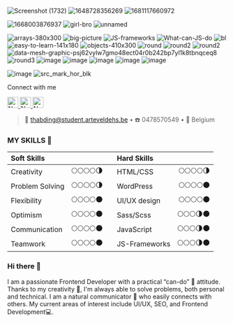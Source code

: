 
![Screenshot (1732)](https://user-images.githubusercontent.com/118621709/235341772-6d5d1422-2f37-46c6-a829-fc6f2adfd269.png)
![1648728356269](https://user-images.githubusercontent.com/118621709/235342163-c5aea352-0229-449b-a4a8-15c92c99c2c3.jpg)
![1681117660972](https://user-images.githubusercontent.com/118621709/235342224-512f77f5-6419-4f14-aa48-2bf894492dbe.jpg)

![1668003876937](https://user-images.githubusercontent.com/118621709/235342261-40cbe60a-6348-49da-ad72-9f46daf86e45.jpg)
![girl-bro](https://user-images.githubusercontent.com/118621709/236183901-140971d9-26cf-4419-be83-9636d3a56c0b.svg)
![unnamed](https://user-images.githubusercontent.com/118621709/236454083-8755b39f-94d7-4d2b-a747-ccea61cc3c96.jpg)

![arrays-380x300](https://user-images.githubusercontent.com/118621709/235504905-fcfb3f57-d9e6-411a-b23c-4d25ef861ddb.png)
![big-picture](https://user-images.githubusercontent.com/118621709/235505130-57de360f-b0c2-42a9-ad4b-2189bced7292.png)
![JS-frameworks](https://user-images.githubusercontent.com/118621709/235505172-fea983d0-7722-4db2-93f1-6fa165647e87.png)
![What-can-JS-do](https://user-images.githubusercontent.com/118621709/235505207-6fa51f13-7876-4f0f-9f83-78845522890b.png)
![bl](https://user-images.githubusercontent.com/118621709/235505284-aa130273-23d8-47f4-b1d1-6b312aa25453.png)
![easy-to-learn-141x180](https://user-images.githubusercontent.com/118621709/235505359-08d69f80-39f9-42c8-9909-2e07d01db56a.png)
![objects-410x300](https://user-images.githubusercontent.com/118621709/235505425-9a8b2111-75ba-418a-aa74-e9fa4787990a.png)
![round](https://user-images.githubusercontent.com/118621709/235655432-e805d0eb-c792-4808-9c53-e7d151f88ff5.png)
![round2](https://user-images.githubusercontent.com/118621709/235655466-96f81d60-7b1f-407d-89fe-cb6d2ce26932.png)
![round2](https://user-images.githubusercontent.com/118621709/235655521-686e2d89-7f23-4cab-ba7d-94fe815745cd.png)
![data-mesh-graphic-psj62vylw7gmo48ect04r0b242bp7yl1k8tbnqceq8](https://user-images.githubusercontent.com/118621709/235655593-2d446c02-fa76-4384-b9fc-2a7bd8436085.png)
![round3](https://user-images.githubusercontent.com/118621709/235672582-ea0cfdf0-c995-47ec-964d-f2a07800d8c4.png)
![image](https://user-images.githubusercontent.com/118621709/235842577-b565a0fb-b830-4719-94ba-bdd4173281f4.png)
![image](https://user-images.githubusercontent.com/118621709/236121510-5121a01d-2e33-4548-958c-3671152b874e.png)
![image](https://user-images.githubusercontent.com/118621709/236121650-f202bc7c-8923-4216-b108-a8baf311db88.png)
![image](https://user-images.githubusercontent.com/118621709/236121706-27413626-7b9e-4d7c-8cd0-00158071f8a0.png)
![image](https://user-images.githubusercontent.com/118621709/236141282-e88b2831-8a7d-4923-9781-b731eef0b989.png)

![image](https://user-images.githubusercontent.com/118621709/236146820-decaf847-360b-4ed2-8d36-29949e86ce7b.png)
![src_mark_hor_blk](https://user-images.githubusercontent.com/118621709/236147817-c3a53ce9-3610-4626-ae02-100d2fa85d20.svg)

Connect with me


<a href="mailto:jainsparsh0801@gmail.com" ><img height="25" alt="Nodejs" src="https://img.shields.io/static/v1.svg?message=jainsparsh0801@gmail.com&label=send&style=flat-square&logo=gmail&color=red&logoColor=red&colorA=grey&link=mailto:jainsparsh0801@gmail.com" /> </a> <a href="https://www.github.com/SparshJain2000/" ><img height="25" alt="Nodejs" src="https://img.shields.io/static/v1.svg?label=follow&message=@SparshJain2000&color=grey&logo=github&style=for-the-badge&logoColor=white&colorA=black" /> </a> <a href="https://www.linkedin.com/in/sparsh-jain-87379a168/" ><img height="25" alt="Nodejs" src="https://img.shields.io/static/v1.svg?label=connect&message=@SparshJain&color=success&logo=linkedin&style=for-the-badge&logoColor=white&colorA=blue" /> </a>

> 📧 <thabding@student.arteveldehs.be> • ☎️ 0478570549  • 🏡 Belgium 

### MY SKILLS 🔔

|**Soft Skills**    |              |     |**Hard Skills**   |             | 
|:------------------|:------------:|:---:|:-----------------|------------:|
|Creativity         |🌕🌕🌕🌕🌗  |     |HTML/CSS         |🌕🌕🌕🌕🌗 | 
|Problem Solving    |🌕🌕🌕🌕🌗  |     |WordPress        |🌕🌕🌕🌕🌑 |    
|Flexibility        |🌕🌕🌕🌕🌑  |     |UI/UX design     |🌕🌕🌕🌕🌑 |     
|Optimism           |🌕🌕🌕🌕🌑  |     |Sass/Scss        |🌕🌕🌕🌗🌑 |     
|Communication      |🌕🌕🌕🌕🌑  |     |JavaScript       |🌕🌕🌕🌗🌑 |   
|Teamwork           |🌕🌕🌕🌕🌑  |     |JS-Frameworks    |🌕🌕🌕🌗🌑 | 
                                                                           
### Hi there 👋

I am a passionate Frontend Developer with a practical “can-do” 💪 attitude. Thanks to my creativity 🎨, I'm always able to solve problems, both personal and technical.
I am a natural communicator 📢 who easily connects with others.
My current areas of interest include UI/UX, SEO, and Frontend Development💻.

<br/>                                                                         
                                                                           
